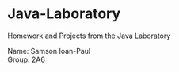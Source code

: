 # Java-Laboratory
 Homework and Projects from the Java Laboratory <br />

Name: Samson Ioan-Paul <br />
Group: 2A6 <br />